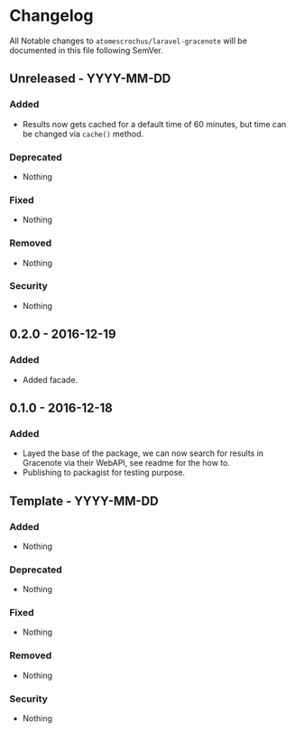 # Changelog

All Notable changes to `atomescrochus/laravel-gracenote` will be documented in this file following SemVer.

## Unreleased - YYYY-MM-DD

### Added
- Results now gets cached for a default time of 60 minutes, but time can be changed via `cache()` method.

### Deprecated
- Nothing

### Fixed
- Nothing

### Removed
- Nothing

### Security
- Nothing

## 0.2.0 - 2016-12-19

### Added
- Added facade.

## 0.1.0 - 2016-12-18

### Added
- Layed the base of the package, we can now search for results in Gracenote via their WebAPI, see readme for the how to.
- Publishing to packagist for testing purpose.

## Template - YYYY-MM-DD

### Added
- Nothing

### Deprecated
- Nothing

### Fixed
- Nothing

### Removed
- Nothing

### Security
- Nothing
